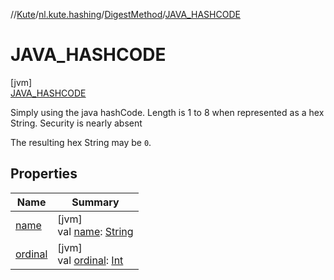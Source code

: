 //[Kute](../../../../index.md)/[nl.kute.hashing](../../index.md)/[DigestMethod](../index.md)/[JAVA_HASHCODE](index.md)

# JAVA_HASHCODE

[jvm]\
[JAVA_HASHCODE](index.md)

Simply using the java hashCode. Length is 1 to 8 when represented as a hex String. Security is nearly absent

The resulting hex String may be `0`.

## Properties

| Name | Summary |
|---|---|
| [name](../-m-d5/index.md#-372974862%2FProperties%2F-1216412040) | [jvm]<br>val [name](../-m-d5/index.md#-372974862%2FProperties%2F-1216412040): [String](https://kotlinlang.org/api/latest/jvm/stdlib/kotlin/-string/index.html) |
| [ordinal](../-m-d5/index.md#-739389684%2FProperties%2F-1216412040) | [jvm]<br>val [ordinal](../-m-d5/index.md#-739389684%2FProperties%2F-1216412040): [Int](https://kotlinlang.org/api/latest/jvm/stdlib/kotlin/-int/index.html) |

